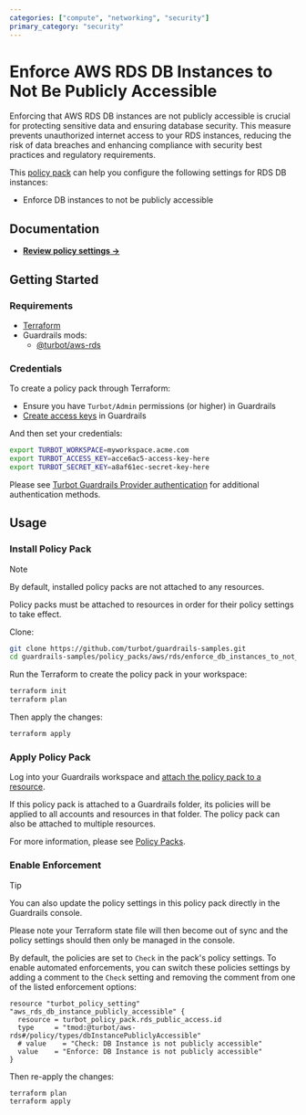 ```yaml
---
categories: ["compute", "networking", "security"]
primary_category: "security"
---
```


# Enforce AWS RDS DB Instances to Not Be Publicly Accessible

Enforcing that AWS RDS DB instances are not publicly accessible is crucial for protecting sensitive data and ensuring database security. This measure prevents unauthorized internet access to your RDS instances, reducing the risk of data breaches and enhancing compliance with security best practices and regulatory requirements.

This [policy pack](https://turbot.com/guardrails/docs/concepts/resources/smart-folders) can help you configure the following settings for RDS DB instances:

- Enforce DB instances to not be publicly accessible

## Documentation

- **[Review policy settings →](https://hub-guardrails-turbot-com-git-development-turbot.vercel.app/policy-packs/enforce_db_instances_to_not_be_publicly_accessible/settings)**

## Getting Started

### Requirements

- [Terraform](https://developer.hashicorp.com/terraform/install)
- Guardrails mods:
  - [@turbot/aws-rds](https://hub-guardrails-turbot-com-git-development-turbot.vercel.app/aws/mods/aws-rds)

### Credentials

To create a policy pack through Terraform:

- Ensure you have `Turbot/Admin` permissions (or higher) in Guardrails
- [Create access keys](https://turbot.com/guardrails/docs/guides/iam/access-keys#generate-a-new-guardrails-api-access-key) in Guardrails

And then set your credentials:

```sh
export TURBOT_WORKSPACE=myworkspace.acme.com
export TURBOT_ACCESS_KEY=acce6ac5-access-key-here
export TURBOT_SECRET_KEY=a8af61ec-secret-key-here
```

Please see [Turbot Guardrails Provider authentication](https://registry.terraform.io/providers/turbot/turbot/latest/docs#authentication) for additional authentication methods.

## Usage

### Install Policy Pack

> [!NOTE]
> By default, installed policy packs are not attached to any resources.
>
> Policy packs must be attached to resources in order for their policy settings to take effect.

Clone:

```sh
git clone https://github.com/turbot/guardrails-samples.git
cd guardrails-samples/policy_packs/aws/rds/enforce_db_instances_to_not_be_publicly_accessible
```

Run the Terraform to create the policy pack in your workspace:

```sh
terraform init
terraform plan
```

Then apply the changes:

```sh
terraform apply
```

### Apply Policy Pack

Log into your Guardrails workspace and [attach the policy pack to a resource](https://turbot.com/guardrails/docs/guides/working-with-folders/smart#attach-a-smart-folder-to-a-resource).

If this policy pack is attached to a Guardrails folder, its policies will be applied to all accounts and resources in that folder. The policy pack can also be attached to multiple resources.

For more information, please see [Policy Packs](https://turbot.com/guardrails/docs/concepts/resources/smart-folders).

### Enable Enforcement

> [!TIP]
> You can also update the policy settings in this policy pack directly in the Guardrails console.
>
> Please note your Terraform state file will then become out of sync and the policy settings should then only be managed in the console.

By default, the policies are set to `Check` in the pack's policy settings. To enable automated enforcements, you can switch these policies settings by adding a comment to the `Check` setting and removing the comment from one of the listed enforcement options:

```hcl
resource "turbot_policy_setting" "aws_rds_db_instance_publicly_accessible" {
  resource = turbot_policy_pack.rds_public_access.id
  type     = "tmod:@turbot/aws-rds#/policy/types/dbInstancePubliclyAccessible"
  # value    = "Check: DB Instance is not publicly accessible"
  value    = "Enforce: DB Instance is not publicly accessible"
}
```

Then re-apply the changes:

```sh
terraform plan
terraform apply
```

